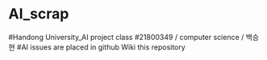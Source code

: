 # AI_scrap

#Handong University_AI project class
#21800349 / computer science / 백승현
#AI issues are placed in github Wiki this repository
